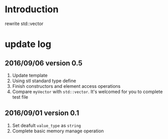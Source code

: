 # Introduction
rewrite std::vector

# update log
## 2016/09/06 version 0.5
1. Update template
2. Using stl standard type define
3. Finish constructors and element access operations
4. Compare `myVector` with `std::vector`. It's welcomed for you to complete test file


## 2016/09/01 version 0.1 
1. Set deafult `value_type` as `string`
2. Complete basic memory manage operation